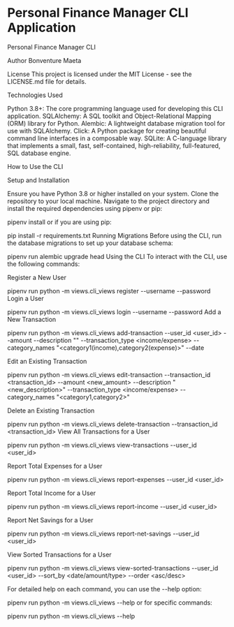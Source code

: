 # Personal Finance Manager CLI Application
Personal Finance Manager CLI

Author
Bonventure Maeta

License
This project is licensed under the MIT License - see the LICENSE.md file for details.

Technologies Used

Python 3.8+: The core programming language used for developing this CLI application.
SQLAlchemy: A SQL toolkit and Object-Relational Mapping (ORM) library for Python.
Alembic: A lightweight database migration tool for use with SQLAlchemy.
Click: A Python package for creating beautiful command line interfaces in a composable way.
SQLite: A C-language library that implements a small, fast, self-contained, high-reliability, full-featured, SQL database engine.


How to Use the CLI

Setup and Installation

Ensure you have Python 3.8 or higher installed on your system.
Clone the repository to your local machine.
Navigate to the project directory and install the required dependencies using pipenv or pip:

pipenv install
or if you are using pip:

pip install -r requirements.txt
Running Migrations
Before using the CLI, run the database migrations to set up your database schema:


pipenv run alembic upgrade head
Using the CLI
To interact with the CLI, use the following commands:

Register a New User


pipenv run python -m views.cli_views register --username <username> --password <password>
Login a User


pipenv run python -m views.cli_views login --username <username> --password <password>
Add a New Transaction


pipenv run python -m views.cli_views add-transaction --user_id <user_id> --amount <amount> --description "<description>" --transaction_type <income/expense> --category_names "<category1(income),category2(expense)>" --date <YYYY-MM-DD>

Edit an Existing Transaction


pipenv run python -m views.cli_views edit-transaction --transaction_id <transaction_id> --amount <new_amount> --description "<new_description>" --transaction_type <income/expense> --category_names "<category1,category2>"

Delete an Existing Transaction


pipenv run python -m views.cli_views delete-transaction --transaction_id <transaction_id>
View All Transactions for a User


pipenv run python -m views.cli_views view-transactions --user_id <user_id>

Report Total Expenses for a User


pipenv run python -m views.cli_views report-expenses --user_id <user_id>

Report Total Income for a User


pipenv run python -m views.cli_views report-income --user_id <user_id>

Report Net Savings for a User


pipenv run python -m views.cli_views report-net-savings --user_id <user_id>

View Sorted Transactions for a User

pipenv run python -m views.cli_views view-sorted-transactions --user_id <user_id> --sort_by <date/amount/type> --order <asc/desc>

For detailed help on each command, you can use the --help option:


pipenv run python -m views.cli_views --help
or for specific commands:


pipenv run python -m views.cli_views <command> --help
